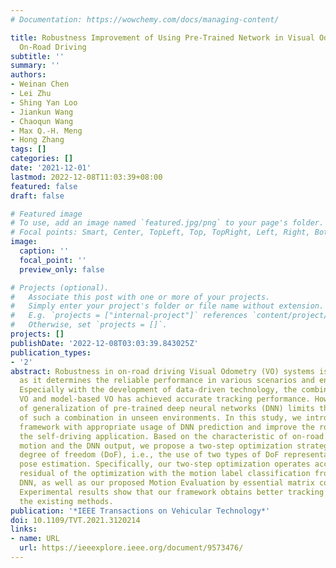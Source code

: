 ```yaml
---
# Documentation: https://wowchemy.com/docs/managing-content/

title: Robustness Improvement of Using Pre-Trained Network in Visual Odometry for
  On-Road Driving
subtitle: ''
summary: ''
authors:
- Weinan Chen
- Lei Zhu
- Shing Yan Loo
- Jiankun Wang
- Chaoqun Wang
- Max Q.-H. Meng
- Hong Zhang
tags: []
categories: []
date: '2021-12-01'
lastmod: 2022-12-08T11:03:39+08:00
featured: false
draft: false

# Featured image
# To use, add an image named `featured.jpg/png` to your page's folder.
# Focal points: Smart, Center, TopLeft, Top, TopRight, Left, Right, BottomLeft, Bottom, BottomRight.
image:
  caption: ''
  focal_point: ''
  preview_only: false

# Projects (optional).
#   Associate this post with one or more of your projects.
#   Simply enter your project's folder or file name without extension.
#   E.g. `projects = ["internal-project"]` references `content/project/deep-learning/index.md`.
#   Otherwise, set `projects = []`.
projects: []
publishDate: '2022-12-08T03:03:39.843025Z'
publication_types:
- '2'
abstract: Robustness in on-road driving Visual Odometry (VO) systems is critical,
  as it determines the reliable performance in various scenarios and environments.
  Especially with the development of data-driven technology, the combination of data-driven
  VO and model-based VO has achieved accurate tracking performance. However, the lack
  of generalization of pre-trained deep neural networks (DNN) limits the robustness
  of such a combination in unseen environments. In this study, we introduce a novel
  framework with appropriate usage of DNN prediction and improve the robustness in
  the self-driving application. Based on the characteristic of on-road self-driving
  motion and the DNN output, we propose a two-step optimization strategy with a variable
  degree of freedom (DoF), i.e., the use of two types of DoF representations during
  pose estimation. Specifically, our two-step optimization operates according to the
  residual of the optimization with the motion label classification from the pre-trained
  DNN, as well as our proposed Motion Evaluation by essential matrix construction.
  Experimental results show that our framework obtains better tracking accuracy than
  the existing methods.
publication: '*IEEE Transactions on Vehicular Technology*'
doi: 10.1109/TVT.2021.3120214
links:
- name: URL
  url: https://ieeexplore.ieee.org/document/9573476/
---
```

